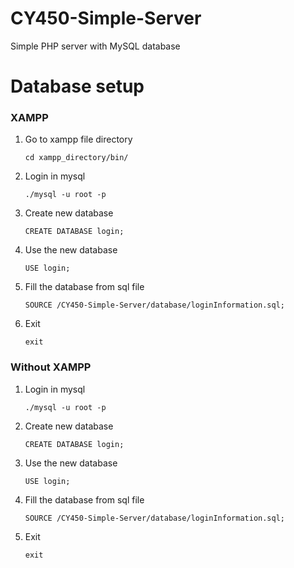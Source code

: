 # CY450-Simple-Server
Simple PHP server with MySQL database

# Database setup
### XAMPP 
1. Go to xampp file directory
    ```
    cd xampp_directory/bin/
    ```
2. Login in mysql
    ```
    ./mysql -u root -p
    ```
3. Create new database
    ```
    CREATE DATABASE login;
    ```
4. Use the new database
    ```
    USE login;
    ```
5. Fill the database from sql file
    ```
    SOURCE /CY450-Simple-Server/database/loginInformation.sql;
    ```
6. Exit
    ```
    exit
    ```

### Without XAMPP
1. Login in mysql
    ```
    ./mysql -u root -p
    ```
2. Create new database
    ```
    CREATE DATABASE login;
    ```
3. Use the new database
    ```
    USE login;
    ```
4. Fill the database from sql file
    ```
    SOURCE /CY450-Simple-Server/database/loginInformation.sql;
    ```
5. Exit
    ```
    exit
    ```